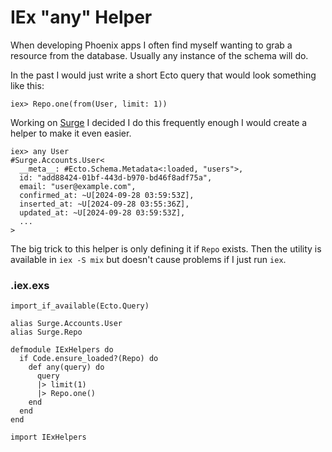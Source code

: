# IEx "any" Helper

When developing Phoenix apps I often find myself wanting to grab a resource from the database. Usually any instance of the schema will do.

In the past I would just write a short Ecto query that would look something like this:

    iex> Repo.one(from(User, limit: 1))

Working on [Surge](https://surgemsg.com/) I decided I do this frequently enough I would create a helper to make it even easier.

    iex> any User
    #Surge.Accounts.User<
      __meta__: #Ecto.Schema.Metadata<:loaded, "users">,
      id: "add88424-01bf-443d-b970-bd46f8adf75a",
      email: "user@example.com",
      confirmed_at: ~U[2024-09-28 03:59:53Z],
      inserted_at: ~U[2024-09-28 03:55:36Z],
      updated_at: ~U[2024-09-28 03:59:53Z],
      ...
    >

The big trick to this helper is only defining it if `Repo` exists. Then the utility is available in `iex -S mix` but doesn't cause problems if I just run `iex`.

### .iex.exs

    import_if_available(Ecto.Query)

    alias Surge.Accounts.User
    alias Surge.Repo

    defmodule IExHelpers do
      if Code.ensure_loaded?(Repo) do
        def any(query) do
          query
          |> limit(1)
          |> Repo.one()
        end
      end
    end

    import IExHelpers

